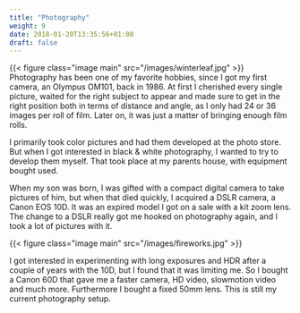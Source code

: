 ```yaml
---
title: "Photography"
weight: 9
date: 2018-01-20T13:35:56+01:00
draft: false
---
```


{{< figure class="image main" src="/images/winterleaf.jpg" >}}
Photography has been one of my favorite hobbies, since I got my first camera, an
Olympus OM101, back in 1986. At first I cherished every single picture, waited
for the right subject to appear and made sure to get in the right position both
in terms of distance and angle, as I only had 24 or 36 images per roll of film.
Later on, it was just a matter of bringing enough film rolls.

I primarily took color pictures and had them developed at the photo store. But
when I got interested in black & white photography, I wanted to try to develop
them myself. That took place at my parents house, with equipment bought used.

When my son was born, I was gifted with a compact digital camera to take pictures
of him, but when that died quickly, I acquired a DSLR camera, a Canon EOS 10D.
It was an expired model I got on a sale with a kit zoom lens. The change to a
DSLR really got me hooked on photography again, and I took a lot of pictures with
it.

{{< figure class="image main" src="/images/fireworks.jpg" >}}

I got interested in experimenting with long exposures and HDR after a couple of
years with the 10D, but I found that it was limiting me. So I bought a Canon 60D
that gave me a faster camera, HD video, slowmotion video and much more. Furthermore
I bought a fixed 50mm lens. This is still my current photography setup.
